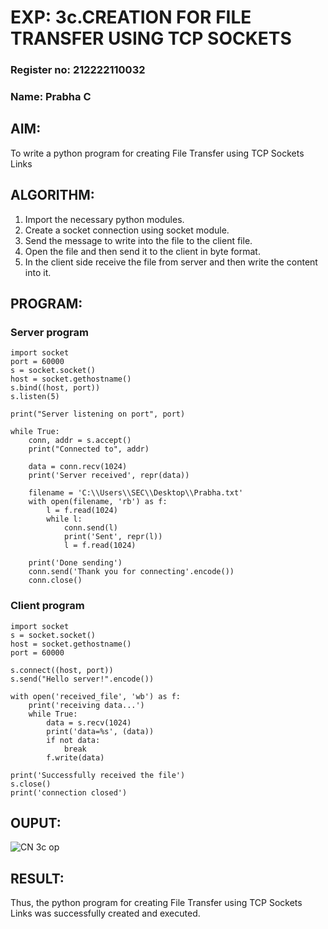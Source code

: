 # EXP: 3c.CREATION FOR FILE TRANSFER USING TCP SOCKETS
### Register no: 212222110032
### Name: Prabha C
## AIM:
To write a python program for creating File Transfer using TCP Sockets Links
## ALGORITHM:
1. Import the necessary python modules.
2. Create a socket connection using socket module.
3. Send the message to write into the file to the client file.
4. Open the file and then send it to the client in byte format.
5. In the client side receive the file from server and then write the content into it.
## PROGRAM:
### Server program
```
import socket
port = 60000
s = socket.socket()
host = socket.gethostname()
s.bind((host, port))
s.listen(5)

print("Server listening on port", port)

while True:
    conn, addr = s.accept()
    print("Connected to", addr)
    
    data = conn.recv(1024)
    print('Server received', repr(data))

    filename = 'C:\\Users\\SEC\\Desktop\\Prabha.txt'
    with open(filename, 'rb') as f:
        l = f.read(1024)
        while l:
            conn.send(l)
            print('Sent', repr(l))
            l = f.read(1024)
    
    print('Done sending')
    conn.send('Thank you for connecting'.encode())
    conn.close()
```

### Client program
```
import socket
s = socket.socket()
host = socket.gethostname()
port = 60000

s.connect((host, port))
s.send("Hello server!".encode())

with open('received_file', 'wb') as f:
    print('receiving data...')
    while True:
        data = s.recv(1024)
        print('data=%s', (data))
        if not data:
            break
        f.write(data)

print('Successfully received the file')
s.close()
print('connection closed')
```
## OUPUT:
![CN 3c op ](https://github.com/22008837/3c.FILE_TRANSFER_USING_TCP_SOCKETS/assets/120194155/a48baf6c-284c-4b24-bcbc-0f062d9e8def)

## RESULT:
Thus, the python program for creating File Transfer using TCP Sockets Links was 
successfully created and executed.
